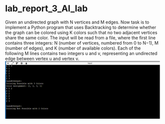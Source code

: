# lab_report_3_AI_lab
Given an undirected graph with N vertices and M edges. Now task is to implement a Python program that uses Backtracking to determine whether the graph can be colored using K colors such that no two adjacent vertices share the same color. The input will be read from a file, where the first line contains three integers: N (number of vertices, numbered from 0 to N−1), M (number of edges), and K (number of available colors). Each of the following M lines contains two integers u and v, representing an undirected edge between vertex u and vertex v.
![image alt](https://github.com/isratprovaty/lab_report_3_AI_lab/blob/b497b6866e3a208fddffef8e5b42f81c1e8d6a12/Screenshot%202025-04-03%20202050.png)

